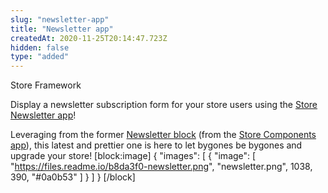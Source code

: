 ```yaml
---
slug: "newsletter-app"
title: "Newsletter app"
createdAt: 2020-11-25T20:14:47.723Z
hidden: false
type: "added"
---
```


<div class="badge" id="store-framework">Store Framework</div>

Display a newsletter subscription form for your store users using the [Store Newsletter app](https://vtex.io/docs/components/all/vtex.store-newsletter/)! 

Leveraging from the former [Newsletter block](https://github.com/vtex-apps/store-components/blob/master/docs/Newsletter.md) (from the [Store Components app](https://vtex.io/docs/components/all/vtex.store-components/)), this latest and prettier one is here to let bygones be bygones and upgrade your store!
[block:image]
{
  "images": [
    {
      "image": [
        "https://files.readme.io/b8da3f0-newsletter.png",
        "newsletter.png",
        1038,
        390,
        "#0a0b53"
      ]
    }
  ]
}
[/block]